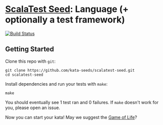 # [ScalaTest Seed](https://github.com/kata-seeds/scalatest-seed): Language (+ optionally a test framework)
[![Build Status](https://travis-ci.org/kata-seeds/scalatest-seed.svg?branch=master)](https://travis-ci.org/kata-seeds/scalatest-seed)

## Getting Started

Clone this repo with `git`:

    git clone https://github.com/kata-seeds/scalatest-seed.git
    cd scalatest-seed

Install dependencies and run your tests with `make`:

    make

You should eventually see 1 test ran and 0 failures. If `make` doesn't work for you, please open an issue.

Now you can start your kata! May we suggest the [Game of Life](http://en.wikipedia.org/wiki/Conway's_Game_of_Life)?
